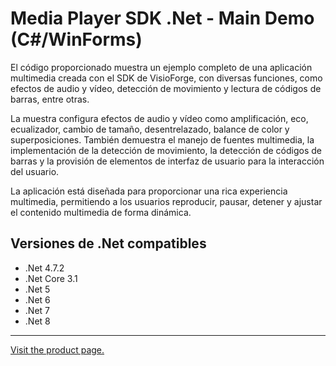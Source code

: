 ﻿# Media Player SDK .Net - Main Demo (C#/WinForms)

El código proporcionado muestra un ejemplo completo de una aplicación multimedia creada con el SDK de VisioForge, con diversas funciones, como efectos de audio y vídeo, detección de movimiento y lectura de códigos de barras, entre otras.

La muestra configura efectos de audio y vídeo como amplificación, eco, ecualizador, cambio de tamaño, desentrelazado, balance de color y superposiciones. También demuestra el manejo de fuentes multimedia, la implementación de la detección de movimiento, la detección de códigos de barras y la provisión de elementos de interfaz de usuario para la interacción del usuario.

La aplicación está diseñada para proporcionar una rica experiencia multimedia, permitiendo a los usuarios reproducir, pausar, detener y ajustar el contenido multimedia de forma dinámica.

## Versiones de .Net compatibles

* .Net 4.7.2
* .Net Core 3.1
* .Net 5
* .Net 6
* .Net 7
* .Net 8

---

[Visit the product page.](https://www.visioforge.com/media-player-sdk-net)
